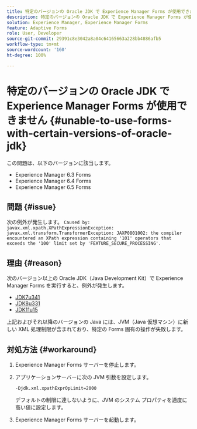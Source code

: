 ```yaml
---
title: 特定のバージョンの Oracle JDK で Experience Manager Forms が使用できません
description: 特定のバージョンの Oracle JDK で Experience Manager Forms が使用できません
solution: Experience Manager, Experience Manager Forms
feature: Adaptive Forms
role: User, Developer
source-git-commit: 29391c8e3042a8a04c64165663a228bb4886afb5
workflow-type: tm+mt
source-wordcount: '160'
ht-degree: 100%

---
```


# 特定のバージョンの Oracle JDK で Experience Manager Forms が使用できません {#unable-to-use-forms-with-certain-versions-of-oracle-jdk}

この問題は、以下のバージョンに該当します。

* Experience Manager 6.3 Forms
* Experience Manager 6.4 Forms
* Experience Manager 6.5 Forms

## 問題 {#issue}

次の例外が発生します。
`Caused by: javax.xml.xpath.XPathExpressionException: javax.xml.transform.TransformerException: JAXP0801002: the compiler encountered an XPath expression containing '101' operators that exceeds the '100' limit set by 'FEATURE_SECURE_PROCESSING'.`

## 理由 {#reason}

次のバージョン以上の Oracle JDK（Java Development Kit）で Experience Manager Forms を実行すると、例外が発生します。

* [JDK7u341](https://www.oracle.com/java/technologies/javase/7u341-relnotes.html)
* [JDK8u331](https://www.oracle.com/java/technologies/javase/8u331-relnotes.html)
* [JDK11u15](https://www.oracle.com/java/technologies/javase/11-0-15-relnotes.html)

上記およびそれ以降のバージョンの Java には、JVM（Java 仮想マシン）に新しい XML 処理制限が含まれており、特定の Forms 固有の操作が失敗します。

## 対処方法 {#workaround}

1. Experience Manager Forms サーバーを停止します。
1. アプリケーションサーバーに次の JVM 引数を設定します。

   `-Djdk.xml.xpathExprOpLimit=2000`

   デフォルトの制限に達しないように、JVM のシステム プロパティを適度に高い値に設定します。

1. Experience Manager Forms サーバーを起動します。
